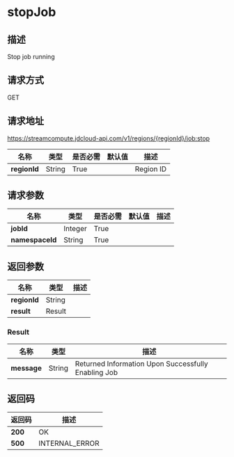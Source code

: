 # stopJob


## 描述
Stop job running

## 请求方式
GET

## 请求地址
https://streamcompute.jdcloud-api.com/v1/regions/{regionId}/job:stop

|名称|类型|是否必需|默认值|描述|
|---|---|---|---|---|
|**regionId**|String|True| |Region ID|

## 请求参数
|名称|类型|是否必需|默认值|描述|
|---|---|---|---|---|
|**jobId**|Integer|True| | |
|**namespaceId**|String|True| | |


## 返回参数
|名称|类型|描述|
|---|---|---|
|**regionId**|String| |
|**result**|Result| |

### Result
|名称|类型|描述|
|---|---|---|
|**message**|String|Returned Information Upon Successfully Enabling Job|

## 返回码
|返回码|描述|
|---|---|
|**200**|OK|
|**500**|INTERNAL_ERROR      |
